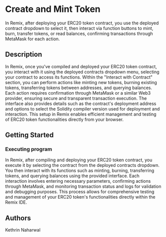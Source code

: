 # Create and Mint Token

In Remix, after deploying your ERC20 token contract, you use the deployed contract dropdown to select it, then interact via function buttons to mint, burn, transfer tokens, or read balances, confirming transactions through MetaMask for each action.

## Description

In Remix, once you've compiled and deployed your ERC20 token contract, you interact with it using the deployed contracts dropdown menu, selecting your contract to access its functions. Within the "Interact with Contract" section, you can perform actions like minting new tokens, burning existing tokens, transferring tokens between addresses, and querying balances. Each action requires confirmation through MetaMask or a similar Web3 provider, ensuring secure and transparent transaction execution. The interface also provides details such as the contract's deployment address and options to select the Solidity compiler version used for deployment and interaction. This setup in Remix enables efficient management and testing of ERC20 token functionalities directly from your browser.

## Getting Started

### Executing program

In Remix, after compiling and deploying your ERC20 token contract, you execute it by selecting the contract from the deployed contracts dropdown. You then interact with its functions such as minting, burning, transferring tokens, and querying balances using the provided interface. Each interaction involves entering necessary parameters, confirming actions through MetaMask, and monitoring transaction status and logs for validation and debugging purposes. This process allows for comprehensive testing and management of your ERC20 token's functionalities directly within the Remix IDE.

## Authors

Kethrin Naharwal
